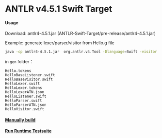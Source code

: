 
# ANTLR v4.5.1 Swift Target

#### Usage
Download: antlr4-4.5.1.jar (ANTLR-Swift-Target/pre-release/antlr4-4.5.1.jar)  

Example: generate lexer/parser/visitor from Hello.g file

```bash
java -cp antlr4-4.5.1.jar  org.antlr.v4.Tool -Dlanguage=Swift -visitor -o gen Hello.g4
```

in `gen` folder：

``` 
Hello.tokens
HelloBaseListener.swift
HelloBaseVisitor.swift
HelloLexer.swift
HelloLexer.tokens
HelloLexerATN.json
HelloListener.swift
HelloParser.swift
HelloParserATN.json
HelloVisitor.swift 
```

#### [Manually build](https://github.com/janyou/ANTLR-Swift-Target/blob/master/ManuallyBuild.md)
#### [Run Runtime Testsuite](https://github.com/janyou/ANTLR-Swift-Target/blob/master/RuntimeTestsuite.md)